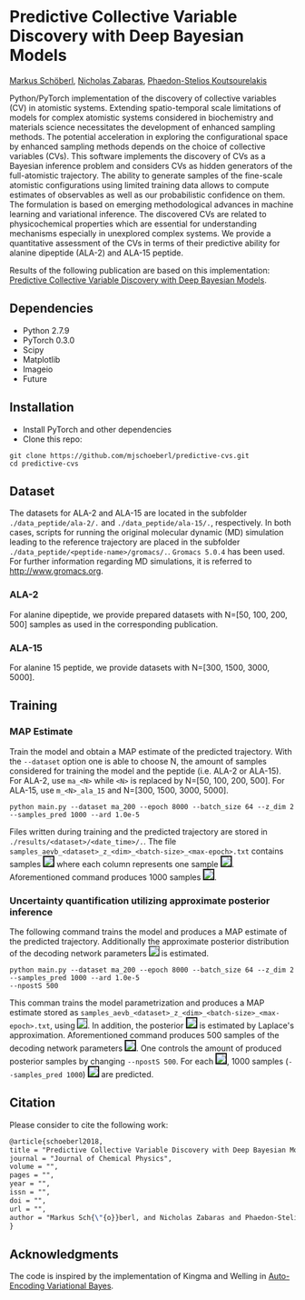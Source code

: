 # Predictive Collective Variable Discovery with Deep Bayesian Models

[Markus Schöberl](https://github.com/mjschoeberl), [Nicholas Zabaras](https://www.zabaras.com), [Phaedon-Stelios Koutsourelakis](http://www.contmech.mw.tum.de)

Python/PyTorch implementation of the discovery of collective variables (CV) in atomistic systems.
Extending spatio-temporal scale limitations of models for complex atomistic systems considered in biochemistry and materials science necessitates the development of enhanced sampling methods. The potential acceleration in exploring the configurational space by enhanced sampling methods depends on the choice of collective variables (CVs). This software implements the discovery of CVs as a Bayesian inference problem and considers CVs as hidden generators of the full-atomistic trajectory. The ability to generate samples of the fine-scale atomistic configurations using limited training data allows to compute estimates of observables as well as our probabilistic confidence on them. The formulation is based on emerging methodological advances in machine learning and variational inference. The discovered CVs are related to physicochemical properties which are essential for understanding mechanisms especially in unexplored complex systems. We provide a quantitative assessment of the CVs in terms of their predictive ability for alanine dipeptide (ALA-2) and ALA-15 peptide.

Results of the following publication are based on this implementation: [Predictive Collective Variable Discovery with Deep Bayesian Models](https://arxiv.org/abs/1809.06913).


## Dependencies
- Python 2.7.9
- PyTorch 0.3.0
- Scipy
- Matplotlib
- Imageio
- Future


## Installation
- Install PyTorch and other dependencies
- Clone this repo:
```
git clone https://github.com/mjschoeberl/predictive-cvs.git
cd predictive-cvs
```


## Dataset
The datasets for ALA-2 and ALA-15 are located in the subfolder `./data_peptide/ala-2/.` and `./data_peptide/ala-15/.`,
respectively. In both cases, scripts for running the original molecular dynamic (MD) simulation leading to the reference trajectory are placed in the subfolder `./data_peptide/<peptide-name>/gromacs/.`. `Gromacs 5.0.4` has been used. For further information regarding MD simulations, it is referred to http://www.gromacs.org.

### ALA-2
For alanine dipeptide, we provide prepared datasets with N=[50, 100, 200, 500] samples as used in the corresponding publication.

### ALA-15
For alanine 15 peptide, we provide datasets with N=[300, 1500, 3000, 5000].

## Training

### MAP Estimate 

Train the model and obtain a MAP estimate of the predicted trajectory. With the `--dataset` option one is able to choose N, the amount of samples considered for training the model and the peptide (i.e. ALA-2 or ALA-15). For ALA-2, use `ma_<N>` while `<N>` is replaced by N=[50, 100, 200, 500].
For ALA-15, use `m_<N>_ala_15` and N=[300, 1500, 3000, 5000].
```
python main.py --dataset ma_200 --epoch 8000 --batch_size 64 --z_dim 2 --samples_pred 1000 --ard 1.0e-5 
```
Files written during training and the predicted trajectory are stored in `./results/<dataset>/<date_time>/.`.
The file `samples_aevb_<dataset>_z_<dim>_<batch-size>_<max-epoch>.txt` contains samples <img src="http://latex.codecogs.com/svg.latex?\boldsymbol{x}\sim%20p(\boldsymbol{x}|\boldsymbol{\theta}_{\text{MAP}})" border="2"/> where each column represents one sample <img src="http://latex.codecogs.com/svg.latex?\boldsymbol{x}_i" border="2">.
Aforementioned command produces 1000 samples <img src="http://latex.codecogs.com/svg.latex?\boldsymbol{x}\sim%20p(\boldsymbol{x}|\boldsymbol{\theta}_{\text{MAP}})" border="2"/>.

### Uncertainty quantification utilizing approximate posterior inference

The following command trains the model and produces a MAP estimate of the predicted trajectory. Additionally the approximate posterior distribution of the decoding network parameters <img src="http://latex.codecogs.com/svg.latex?\boldsymbol{\theta}" border="1"/> is estimated.
```
python main.py --dataset ma_200 --epoch 8000 --batch_size 64 --z_dim 2 --samples_pred 1000 --ard 1.0e-5 
--npostS 500
```
This comman trains the model parametrization and produces a MAP estimate stored as `samples_aevb_<dataset>_z_<dim>_<batch-size>_<max-epoch>.txt`, using <img src="http://latex.codecogs.com/svg.latex?\boldsymbol{\theta}_{\text{MAP}}" border="1"/>. In addition, the posterior <img src="http://latex.codecogs.com/svg.latex?\boldsymbol{\theta}_i\sim\%20p(\boldsymbol{\theta}|\boldsymbol{X})" border="2"/> is estimated by Laplace's approximation.
Aforementioned command produces 500 samples of the decoding network parameters
<img src="http://latex.codecogs.com/svg.latex?\boldsymbol{\theta}_i\sim\%20p(\boldsymbol{\theta}|\boldsymbol{X})" border="2"/>. One controls the amount of produced posterior samples by changing `--npostS 500`.
For each <img src="http://latex.codecogs.com/svg.latex?\boldsymbol{\theta}_i" border="2"/>, 1000 samples (`--samples_pred 1000`) <img src="http://latex.codecogs.com/svg.latex?\boldsymbol{x}\sim%20p(\boldsymbol{x}|\boldsymbol{\theta}_{\text{i}})" border="2"/> are predicted.

## Citation

Please consider to cite the following work:
```latex
@article{schoeberl2018,
title = "Predictive Collective Variable Discovery with Deep Bayesian Models",
journal = "Journal of Chemical Physics",
volume = "",
pages = "",
year = "",
issn = "",
doi = "",
url = "",
author = "Markus Sch{\"{o}}berl, and Nicholas Zabaras and Phaedon-Stelios Koutsourelakis"
}
```

## Acknowledgments

The code is inspired by the implementation of Kingma and Welling in [Auto-Encoding Variational Bayes](https://arxiv.org/abs/1312.6114).
